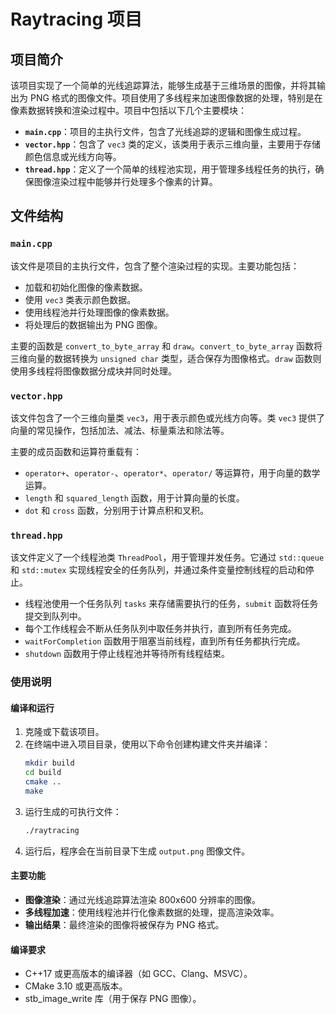 
# Raytracing 项目

## 项目简介

该项目实现了一个简单的光线追踪算法，能够生成基于三维场景的图像，并将其输出为 PNG 格式的图像文件。项目使用了多线程来加速图像数据的处理，特别是在像素数据转换和渲染过程中。项目中包括以下几个主要模块：

- **`main.cpp`**：项目的主执行文件，包含了光线追踪的逻辑和图像生成过程。
- **`vector.hpp`**：包含了 `vec3` 类的定义，该类用于表示三维向量，主要用于存储颜色信息或光线方向等。
- **`thread.hpp`**：定义了一个简单的线程池实现，用于管理多线程任务的执行，确保图像渲染过程中能够并行处理多个像素的计算。

## 文件结构

### `main.cpp`

该文件是项目的主执行文件，包含了整个渲染过程的实现。主要功能包括：

- 加载和初始化图像的像素数据。
- 使用 `vec3` 类表示颜色数据。
- 使用线程池并行处理图像的像素数据。
- 将处理后的数据输出为 PNG 图像。

主要的函数是 `convert_to_byte_array` 和 `draw`。`convert_to_byte_array` 函数将三维向量的数据转换为 `unsigned char` 类型，适合保存为图像格式。`draw` 函数则使用多线程将图像数据分成块并同时处理。

### `vector.hpp`

该文件包含了一个三维向量类 `vec3`，用于表示颜色或光线方向等。类 `vec3` 提供了向量的常见操作，包括加法、减法、标量乘法和除法等。

主要的成员函数和运算符重载有：
- `operator+`、`operator-`、`operator*`、`operator/` 等运算符，用于向量的数学运算。
- `length` 和 `squared_length` 函数，用于计算向量的长度。
- `dot` 和 `cross` 函数，分别用于计算点积和叉积。

### `thread.hpp`

该文件定义了一个线程池类 `ThreadPool`，用于管理并发任务。它通过 `std::queue` 和 `std::mutex` 实现线程安全的任务队列，并通过条件变量控制线程的启动和停止。

- 线程池使用一个任务队列 `tasks` 来存储需要执行的任务，`submit` 函数将任务提交到队列中。
- 每个工作线程会不断从任务队列中取任务并执行，直到所有任务完成。
- `waitForCompletion` 函数用于阻塞当前线程，直到所有任务都执行完成。
- `shutdown` 函数用于停止线程池并等待所有线程结束。

### 使用说明

#### 编译和运行

1. 克隆或下载该项目。
2. 在终端中进入项目目录，使用以下命令创建构建文件夹并编译：
    ```bash
    mkdir build
    cd build
    cmake ..
    make
    ```
3. 运行生成的可执行文件：
    ```bash
    ./raytracing
    ```
4. 运行后，程序会在当前目录下生成 `output.png` 图像文件。

#### 主要功能

- **图像渲染**：通过光线追踪算法渲染 800x600 分辨率的图像。
- **多线程加速**：使用线程池并行化像素数据的处理，提高渲染效率。
- **输出结果**：最终渲染的图像将被保存为 PNG 格式。

#### 编译要求

- C++17 或更高版本的编译器（如 GCC、Clang、MSVC）。
- CMake 3.10 或更高版本。
- stb_image_write 库（用于保存 PNG 图像）。
